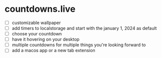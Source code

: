 # countdowns.live
- [ ] customizable wallpaper
- [ ] add timers to localstorage and start with the january 1, 2024 as default
- [ ] choose your countdown
- [ ] have it hovering on your desktop
- [ ] multiple countdowns for multiple things you're looking forward to
- [ ] add a macos app or a new tab extension